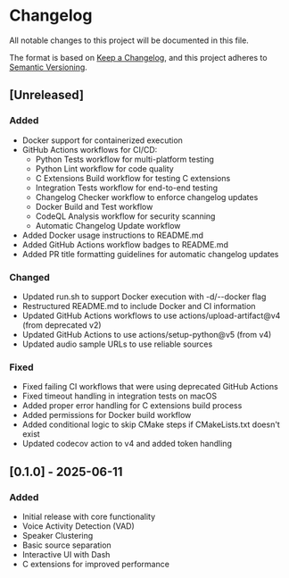 # Changelog

All notable changes to this project will be documented in this file.

The format is based on [Keep a Changelog](https://keepachangelog.com/en/1.0.0/),
and this project adheres to [Semantic Versioning](https://semver.org/spec/v2.0.0.html).

## [Unreleased]

### Added
- Docker support for containerized execution
- GitHub Actions workflows for CI/CD:
  - Python Tests workflow for multi-platform testing
  - Python Lint workflow for code quality
  - C Extensions Build workflow for testing C extensions
  - Integration Tests workflow for end-to-end testing
  - Changelog Checker workflow to enforce changelog updates
  - Docker Build and Test workflow
  - CodeQL Analysis workflow for security scanning
  - Automatic Changelog Update workflow
- Added Docker usage instructions to README.md
- Added GitHub Actions workflow badges to README.md
- Added PR title formatting guidelines for automatic changelog updates

### Changed
- Updated run.sh to support Docker execution with -d/--docker flag
- Restructured README.md to include Docker and CI information
- Updated GitHub Actions workflows to use actions/upload-artifact@v4 (from deprecated v2)
- Updated GitHub Actions to use actions/setup-python@v5 (from v4)
- Updated audio sample URLs to use reliable sources

### Fixed
- Fixed failing CI workflows that were using deprecated GitHub Actions
- Fixed timeout handling in integration tests on macOS
- Added proper error handling for C extensions build process
- Added permissions for Docker build workflow
- Added conditional logic to skip CMake steps if CMakeLists.txt doesn't exist
- Updated codecov action to v4 and added token handling

## [0.1.0] - 2025-06-11

### Added
- Initial release with core functionality
- Voice Activity Detection (VAD)
- Speaker Clustering
- Basic source separation
- Interactive UI with Dash
- C extensions for improved performance 